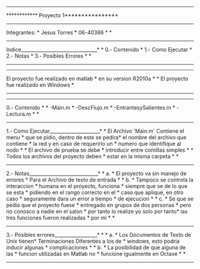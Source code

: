 ***************************************
************ Proyecto 1****************
***************************************
Integrantes:			              *
        Jesus Torres                  *
        06-40386                      *
                                      *
***************************************
Indice________________________________*
                                      *
0.- Contenido                         *
1.- Como Ejecutar                     *
2.- Notas                             *
3.- Posibles Errores                  *
                                      *
***************************************
***************************************
El proyecto fue realizado en matlab   *
en su version R2010a                  *
                                      *
El proyecto fue realizado en Windows  *
***************************************
***************************************
0.- Contenido                         *
                                      *
   -Main.m                            *
   -DescFlujo.m                       *
   -EntrantesySalientes.m             *
   -Lectura.m                         *
                                      *
***************************************
1.- Como Ejecutar_____________________*
                                      *
El Archivo 'Main.m' Contiene el menu  *
que se pidio, dentro de este se pedira*
el nombre del archivo que contiene    *
la red y en caso de requerirlo un     *
numero que identifique al nodo        *
                                      *
El archivo de prueba se debe          *
introducir entre comillas simples     *
                                      *
Todos los archivos del proyecto deben *
estar en la misma carpeta             *
                                      *
***************************************
2.- Notas_____________________________*
                                      *
a.                                    *
El proyecto va sin manejo de errores  *
Para el Archivo de texto de entrada   *
                                      *
b.                                    *
Tampoco se controla la interaccion    *
humana en el proyecto, funciona       *
siempre que se de lo que se esta      *
pidiendo en el rango correcto en el   *
caso que aplique, en otro caso        *
seguramente dara un error a tiempo    *
de ejecucion                          *
                                      *
c.                                    *
Se que se pedia que el proyecto fuese *
entregado en grupos de dos personas   *
pero no conosco a nadie en el salon   *
por tanto lo realize yo solo por tanto*
las tres funciones fueron realizadas  *
por mi                                *
                                      *
***************************************
3.- Posibles errores__________________*
                                      *
                                      *
a.                                    *
Los Documentos de Texto de Unix tienen*
Terminaciones Diferentes a los de     *
windows, esto podria inducir algunas  *
complicaciones                        *
                                      *
b.                                    *
La posibilidad de que alguna de las   *
funcion utilizadas en Matlab no       *
funcione igualmente en Octave         *
                                      *
***************************************
